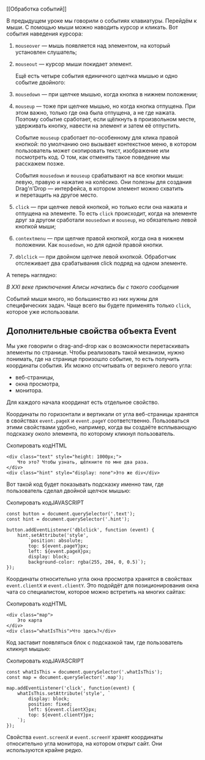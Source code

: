 [[Обработка событий]]

В предыдущем уроке мы говорили о событиях клавиатуры. Перейдём к мыши. С помощью мыши можно наводить курсор и кликать. Вот события наведения курсора:

1.  `mouseover` — мышь появляется над элементом, на который установлен слушатель;
2.  `mouseout` — курсор мыши покидает элемент.
    
    Ещё есть четыре события единичного щелчка мышью и одно событие двойного:
    
3.  `mousedown` — при щелчке мышью, когда кнопка в нижнем положении;
4.  `mouseup` — тоже при щелчке мышью, но когда кнопка отпущена. При этом важно, только где она была отпущена, а не где нажата. Поэтому событие сработает, если щёлкнуть в произвольном месте, удерживать кнопку, навести на элемент и затем её отпустить.
    
    Событие `mouseup` сработает по-особенному для клика правой кнопкой: по умолчанию оно вызывает контекстное меню, в котором пользователь может скопировать текст, изображение или посмотреть код. О том, как отменять такое поведение мы расскажем позже.
    
    События `mousedown` и `mouseup` срабатывают на все кнопки мыши: левую, правую и нажатие на колёсико. Они полезны для создания Drag'n'Drop — интерфейса, в котором элемент можно схватить и перетащить на другое место.
    
5.  `click` — при щелчке левой кнопкой, но только если она нажата и отпущена на элементе. То есть `click` происходит, когда на элементе друг за другом сработали `mousedown` и `mouseup`, но обязательно левой кнопкой мыши;
6.  `contextmenu` — при щелчке правой кнопкой, когда она в нижнем положении. Как `mousedown`, но для одной правой кнопки.
7.  `dblclick` — при двойном щелчке левой кнопкой. Обработчик отслеживает два срабатывания click подряд на одном элементе.

А теперь наглядно:

_В XXI веке приключения Алисы начались бы с такого сообщения_

Событий мыши много, но большинство из них нужны для специфических задач. Чаще всего вы будете применять только `click`, которое уже использовали.

## Дополнительные свойства объекта Event

Мы уже говорили о drag-and-drop как о возможности перетаскивать элементы по странице. Чтобы реализовать такой механизм, нужно понимать, где на странице произошло событие, то есть получить координаты события. Их можно отсчитывать от верхнего левого угла:

-   веб-страницы,
-   окна просмотра,
-   монитора.

Для каждого начала координат есть отдельное свойство.

Координаты по горизонтали и вертикали от угла веб-страницы хранятся в свойствах `event.pageX` и `event.pageY` соответственно. Пользоваться этими свойствами удобно, например, когда вы создаёте всплывающую подсказку около элемента, по которому кликнул пользователь.

Скопировать кодHTML

```
<div class="text" style="height: 1000px;">
    Что это? Чтобы узнать, щёлкните по мне два раза.
</div>
<div class="hint" style="display: none">Это же div</div> 
```

Вот такой код будет показывать подсказку именно там, где пользователь сделал двойной щелчок мышью:

Скопировать кодJAVASCRIPT

```
const button = document.querySelector('.text');
const hint = document.querySelector('.hint');

button.addEventListener('dblclick', function (event) {
    hint.setAttribute('style',
        `position: absolute;
        top: ${event.pageY}px;
        left: ${event.pageX}px;
        display: block;
        background-color: rgba(255, 204, 0, 0.5)`);
}); 
```

Координаты относительно угла окна просмотра хранятся в свойствах `event.clientX` и `event.clientY`. Это подойдёт для позиционирования окна чата со специалистом, которое можно встретить на многих сайтах:

Скопировать кодHTML

```
<div class="map">
    Это карта
</div>
<div class="whatIsThis">Что здесь?</div> 
```

Код заставит появляться блок с подсказкой там, где пользователь кликнул мышью:

Скопировать кодJAVASCRIPT

```
const whatIsThis = document.querySelector('.whatIsThis');
const map = document.querySelector('.map');

map.addEventListener('click', function(event) {
    whatIsThis.setAttribute('style', `
        display: block;
        position: fixed;
        left: ${event.clientX}px;
        top: ${event.clientY}px;
    `);
}); 
```

Свойства `event.screenX` и `event.screenY` хранят координаты относительно угла монитора, на котором открыт сайт. Они используются крайне редко.